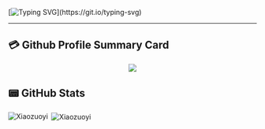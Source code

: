 [![Typing SVG](https://readme-typing-svg.demolab.com?font=Fira+Code&size=25&pause=1000&color=DB5A6B&center=true&vCenter=true&width=450&lines=Hi+there+%F0%9F%91%8B+I+am+AntonyDan;Welcome+to+My+Profile!)](https://git.io/typing-svg)

---
## 💳 Github Profile Summary Card
<p align="center">
  <img src="https://github-profile-summary-cards.vercel.app/api/cards/profile-details?username=Xiaozuoyi&theme=vue"/>
</p>

## 📟 GitHub Stats
<p>
  <img align="left"
    src="https://github-readme-stats.vercel.app/api?username=Xiaozuoyi&show_icons=true&theme=radical&include_all_commits=true"
    alt="Xiaozuoyi" />
</p>

<p>
  &nbsp;<img align="center"
    src="https://github-readme-stats.vercel.app/api/top-langs/?username=Xiaozuoyi&theme=radical&layout=compact"
    alt="Xiaozuoyi" />
</p>